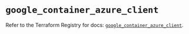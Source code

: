 # `google_container_azure_client`

Refer to the Terraform Registry for docs: [`google_container_azure_client`](https://registry.terraform.io/providers/hashicorp/google/6.13.0/docs/resources/container_azure_client).
